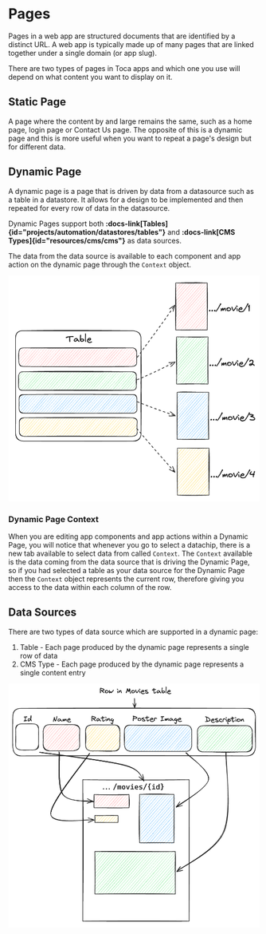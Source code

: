 # Pages

Pages in a web app are structured documents that are identified by a distinct URL. A web app is typically made up of many pages that are linked together under a single domain (or app slug).

There are two types of pages in Toca apps and which one you use will depend on what content you want to display on it.


## Static Page

A page where the content by and large remains the same, such as a home page, login page or Contact Us page. The opposite of this is a dynamic page and this is more useful when you want to repeat a page's design but for different data.

## Dynamic Page

A dynamic page is a page that is driven by data from a datasource such as a table in a datastore. It allows for a design to be implemented and then repeated for every row of data in the datasource.

Dynamic Pages support both **:docs-link[Tables]{id="projects/automation/datastores/tables"}** and **:docs-link[CMS Types]{id="resources/cms/cms"}** as data sources.

The data from the data source is available to each component and app action on the dynamic page through the `Context` object.

![Dynamic Page Diagram](/src/assets/dynamic_page.png)

### Dynamic Page Context

When you are editing app components and app actions within a Dynamic Page, you will notice that whenever you go to select a datachip, there is a new tab available to select data from called `Context`. The `Context` available is the data coming from the data source that is driving the Dynamic Page, so if you had selected a table as your data source for the Dynamic Page then the `Context` object represents the current row, therefore giving you access to the data within each column of the row.

## Data Sources

There are two types of data source which are supported in a dynamic page:

1. Table - Each page produced by the dynamic page represents a single row of data
2. CMS Type - Each page produced by the dynamic page represents a single content entry

![Dynamic Page Example](/src/assets/dynamic_page_example.png)
